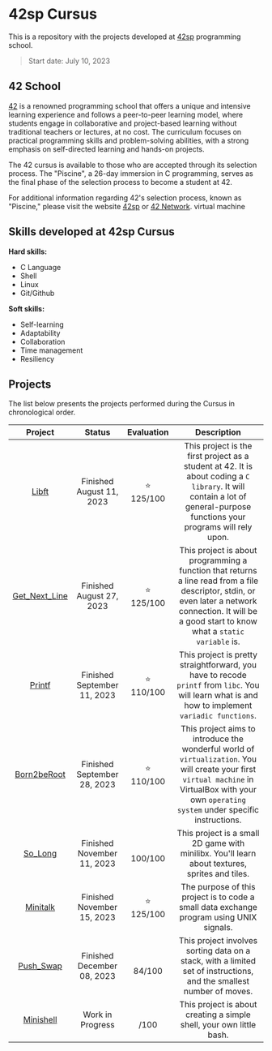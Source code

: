 # 42sp Cursus

This is a repository with the projects developed at [42sp](https://www.42sp.org.br/) programming school.

>Start date: July 10, 2023

## 42 School

[42](https://www.42network.org/) is a renowned programming school that offers a unique and intensive learning experience and follows a peer-to-peer learning model, where students engage in collaborative and project-based learning without traditional teachers or lectures, at no cost. The curriculum focuses on practical programming skills and problem-solving abilities, with a strong emphasis on self-directed learning and hands-on projects. 

The 42 cursus is available to those who are accepted through its selection process. The "Piscine", a 26-day immersion in C programming, serves as the final phase of the selection process to become a student at 42.

For additional information regarding 42's selection process, known as "Piscine," please visit the website [42sp](https://www.42sp.org.br/) or [42 Network](https://www.42network.org/).
virtual machine
## Skills developed at 42sp Cursus

**Hard skills:**

- C Language
- Shell
- Linux
- Git/Github

**Soft skills:**

- Self-learning
- Adaptability
- Collaboration
- Time management
- Resiliency

## Projects

The list below presents the projects performed during the Cursus in chronological order.

| Project  | Status | Evaluation | Description |
| :----: | :----: | :----: | :----: |
| [Libft](https://github.com/daniele-frade/42sp-cursus/tree/main/01_libft)                 | Finished <br> August 11, 2023 | ⭐<br>125/100 | This project is the first project as a student at 42. It is about coding a `C library`. It will contain a lot of general-purpose functions your programs will rely upon. | 
| [Get_Next_Line](https://github.com/daniele-frade/42sp-cursus/tree/main/02_get_next_line) | Finished <br> August 27, 2023 | ⭐<br>125/100 | This project is about programming a function that returns a line read from a file descriptor, stdin, or even later a network connection.  It will be a good start to know what a `static variable` is. |
| [Printf](https://github.com/daniele-frade/42sp-cursus/tree/main/03_printf)               | Finished <br> September 11, 2023 | ⭐<br>110/100 | This project is pretty straightforward, you have to recode `printf` from `libc`. You will learn what is and how to implement `variadic functions`. |
| [Born2beRoot](https://github.com/daniele-frade/42sp-cursus/tree/main/04_born2beroot)     | Finished <br> September 28, 2023 | ⭐<br>110/100 | This project aims to introduce the wonderful world of `virtualization`. You will create your first `virtual machine` in VirtualBox with your own `operating system` under specific instructions. |
| [So_Long](https://github.com/daniele-frade/42sp-cursus/tree/main/05_so_long)     | Finished <br> November 11, 2023 | <br>100/100 | This project is a small 2D game with minilibx. You'll learn about textures, sprites and tiles. |
| [Minitalk](https://github.com/daniele-frade/42sp-cursus/tree/main/06_minitalk)     | Finished <br> November 15, 2023 | ⭐<br>125/100 | The purpose of this project is to code a small data exchange program using UNIX signals. |
| [Push_Swap](https://github.com/daniele-frade/42sp-cursus/tree/main/07_push_swap)     | Finished <br> December 08, 2023 | <br>84/100 | This project involves sorting data on a stack, with a limited set of instructions, and the smallest number of moves. |
| [Minishell](https://github.com/daniele-frade/42sp-cursus/tree/main/08_minishell)     | Work in Progress <br>  | <br>   /100 | This project is about creating a simple shell, your own little bash. |

